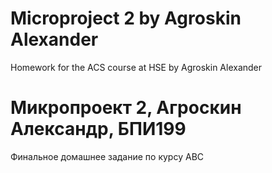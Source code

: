 # Microproject 2 by Agroskin Alexander
Homework for the ACS course at HSE by Agroskin Alexander

# Микропроект 2, Агроскин Александр, БПИ199 
Финальное домашнее задание по курсу АВС
